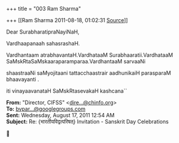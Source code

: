 +++
title = "003 Ram Sharma"

+++
[[Ram Sharma	2011-08-18, 01:02:31 [Source](https://groups.google.com/g/bvparishat/c/Kqr_CklsD0g)]]



Dear SurabharatipraNayiNaH,

 Vardhaapanaah sahasrashaH.

 Vardhantaam atrabhavantaH.VardhataaM Surabhaaratii.VardhataaM SaMskRtaSaMskaaraparamparaa.VardhantaaM sarvaaNi

shaastraaNi saMyojitaani tattacchaastrair aadhunikaiH parasparaM bhaavayanti .

 iti vinayaavanataH SaMskRtasevakaH kashcana``

  

**From:** "Director, CIFSS" \<[dire...@chinfo.org]()\>  
**To:** [bvpar...@googlegroups.com]()  
**Sent:** Wednesday, August 17, 2011 12:54 AM  
**Subject:** Re: {भारतीयविद्वत्परिषत्} Invitation - Sanskrit Day Celebrations  
  



